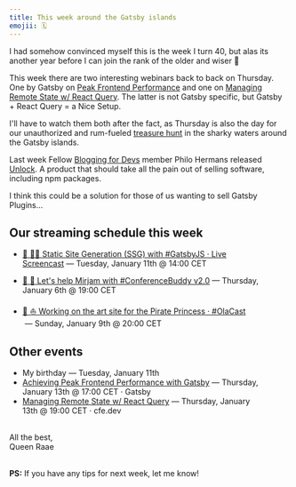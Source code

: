 ```yaml
---
title: This week around the Gatsby islands
emojii: 🗓
---
```


I had somehow convinced myself this is the week I turn 40, but alas its another year before I can join the rank of the older and wiser 🤪

This week there are two interesting webinars back to back on Thursday. One by Gatsby on [Peak Frontend Performance](https://www.gatsbyjs.com/resources/webinars/gatsby-peak-frontend-performance) and one on [Managing Remote State w/ React Query](https://cfe.dev/events/managing-remote-state-react/). The latter is not Gatsby specific, but Gatsby + React Query = a Nice Setup.

I'll have to watch them both after the fact, as Thursday is also the day for our unauthorized and rum-fueled [treasure hunt](https://youtu.be/D_03KW4AkSk) in the sharky waters around the Gatsby islands.

Last week Fellow [Blogging for Devs](https://bloggingfordevs.com/pro/) member Philo Hermans released [Unlock](https://www.producthunt.com/posts/unlock-7). A product that should take all the pain out of selling software, including npm packages.

I think this could be a solution for those of us wanting to sell Gatsby Plugins...

## Our streaming schedule this week

- [🔴 👩‍🏫 Static Site Generation (SSG) with #GatsbyJS · Live Screencast](https://youtu.be/D_03KW4AkSk)&nbsp;—&nbsp;Tuesday, January 11th&nbsp;@&nbsp;14:00 CET

- [🔴 🐶 Let's help Mirjam with #ConferenceBuddy v2.0](https://youtu.be/Wipi2lw6Mvc)&nbsp;—&nbsp;Thursday, January 6th&nbsp;@&nbsp;19:00 CET

- [🔴 ⛵️ Working on the art site for the Pirate Princess · #OlaCast ](https://www.youtube.com/watch?v=4fQj3YNKYoQ)&nbsp;—&nbsp;Sunday, January 9th&nbsp;@&nbsp;20:00 CET

## Other events

- My birthday&nbsp;—&nbsp;Tuesday, January 11th
- [Achieving Peak Frontend Performance with Gatsby](https://www.gatsbyjs.com/resources/webinars/gatsby-peak-frontend-performance)&nbsp;—&nbsp;Thursday, January 13th&nbsp;@&nbsp;17:00 CET · Gatsby
- [Managing Remote State w/ React Query](https://cfe.dev/events/managing-remote-state-react/)&nbsp;—&nbsp;Thursday, January 13th&nbsp;@&nbsp;19:00 CET · cfe.dev

&nbsp;  
All the best,  
Queen Raae

&nbsp;  
**PS:** If you have any tips for next week, let me know!
